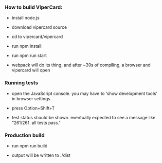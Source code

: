 
### How to build ViperCard:

- install node.js

- download vipercard source

- cd to vipercard/vipercard

- run npm install

- run npm run start

- webpack will do its thing, and after ~30s of compiling, a browser and vipercard will open

### Running tests

- open the JavaScript console. you may have to 'show development tools' in browser settings.

- press Option+Shift+T

- test status should be shown. eventually expected to see a message like "261/261. all tests pass."

### Production build

- run npm run build

- output will be written to ./dist


